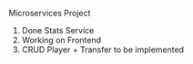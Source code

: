 Microservices Project

1. Done Stats Service
2. Working on Frontend
3. CRUD Player + Transfer to be implemented